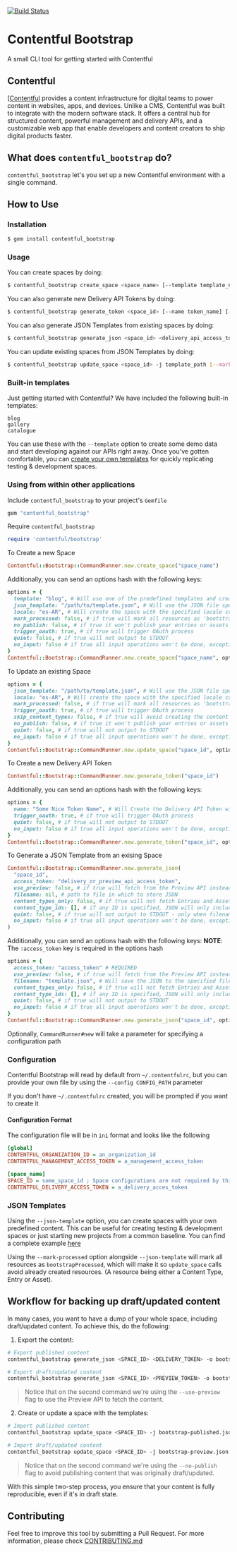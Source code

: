 [![Build Status](https://travis-ci.org/contentful/contentful-bootstrap.rb.svg)](https://travis-ci.org/contentful/contentful-bootstrap.rb)

# Contentful Bootstrap

A small CLI tool for getting started with Contentful

## Contentful
[[Contentful](https://www.contentful.com) provides a content infrastructure for digital teams to power content in websites, apps, and devices. Unlike a CMS, Contentful was built to integrate with the modern software stack. It offers a central hub for structured content, powerful management and delivery APIs, and a customizable web app that enable developers and content creators to ship digital products faster.

## What does `contentful_bootstrap` do?
`contentful_bootstrap` let's you set up a new Contentful environment with a single command.

## How to Use

### Installation

```bash
$ gem install contentful_bootstrap
```

### Usage

You can create spaces by doing:

```bash
$ contentful_bootstrap create_space <space_name> [--template template_name] [--json-template template_path] [--locale locale_code] [--mark-processed] [--no-publish] [--config CONFIG_PATH] [--quiet]
```

You can also generate new Delivery API Tokens by doing:

```bash
$ contentful_bootstrap generate_token <space_id> [--name token_name] [--config CONFIG_PATH] [--quiet]
```

You can also generate JSON Templates from existing spaces by doing:

```bash
$ contentful_bootstrap generate_json <space_id> <delivery_api_access_token> [--output-file OUTPUT PATH] [--content-type-ids ct_id_1,ct_id_2] [--content-types-only] [--use-preview] [--quiet]
```

You can update existing spaces from JSON Templates by doing:

```bash
$ contentful_bootstrap update_space <space_id> -j template_path [--mark-processed] [--skip-content-types] [--no-publish] [--quiet]
```

### Built-in templates

Just getting started with Contentful? We have included the following built-in templates:

```
blog
gallery
catalogue
```

You can use these with the `--template` option to create some demo data and start developing
against our APIs right away. Once you've gotten comfortable, you can
[create your own templates](#json-templates) for quickly replicating testing & development spaces.

### Using from within other applications

Include `contentful_bootstrap` to your project's `Gemfile`

```ruby
gem "contentful_bootstrap"
```

Require `contentful_bootstrap`

```ruby
require 'contentful/bootstrap'
```

To Create a new Space

```ruby
Contentful::Bootstrap::CommandRunner.new.create_space("space_name")
```

Additionally, you can send an options hash with the following keys:

```ruby
options = {
  template: "blog", # Will use one of the predefined templates and create Content Types, Assets and Entries
  json_template: "/path/to/template.json", # Will use the JSON file specified as a Template
  locale: "es-AR", # Will create the space with the specified locale code as default locale, defaults to "en-US"
  mark_processed: false, # if true will mark all resources as 'bootstrapProcessed' and will be avoided for update_space calls (doesnt affect create_space)
  no_publish: false, # if true it won't publish your entries or assets
  trigger_oauth: true, # if true will trigger OAuth process
  quiet: false, # if true will not output to STDOUT
  no_input: false # if true all input operations won't be done, exceptions thrown with alternatives through configuration file in cases in which it cannot proceed
}
Contentful::Bootstrap::CommandRunner.new.create_space("space_name", options)
```

To Update an existing Space

```ruby
options = {
  json_template: "/path/to/template.json", # Will use the JSON file specified as a Template
  locale: "es-AR", # Will create the space with the specified locale code as default locale, defaults to "en-US"
  mark_processed: false, # if true will mark all resources as 'bootstrapProcessed and will be avoided on future update_space calls
  trigger_oauth: true, # if true will trigger OAuth process
  skip_content_types: false, # if true will avoid creating the content types
  no_publish: false, # if true it won't publish your entries or assets
  quiet: false, # if true will not output to STDOUT
  no_input: false # if true all input operations won't be done, exceptions thrown with alternatives through configuration file in cases in which it cannot proceed
}
Contentful::Bootstrap::CommandRunner.new.update_space("space_id", options)
```

To Create a new Delivery API Token

```ruby
Contentful::Bootstrap::CommandRunner.new.generate_token("space_id")
```

Additionally, you can send an options hash with the following keys:

```ruby
options = {
  name: "Some Nice Token Name", # Will Create the Delivery API Token with the specified name
  trigger_oauth: true, # if true will trigger OAuth process
  quiet: false, # if true will not output to STDOUT
  no_input: false # if true all input operations won't be done, exceptions thrown with alternatives through configuration file in cases in which it cannot proceed
}
Contentful::Bootstrap::CommandRunner.new.generate_token("space_id", options)
```

To Generate a JSON Template from an exising Space

```ruby
Contentful::Bootstrap::CommandRunner.new.generate_json(
  "space_id",
  access_token: "delivery_or_preview_api_access_token",
  use_preview: false, # if true will fetch from the Preview API instead of Delivery API
  filename: nil, # path to file in which to store JSON
  content_types_only: false, # if true will not fetch Entries and Assets
  content_type_ids: [], # if any ID is specified, JSON will only include those content types and entries that have that content type
  quiet: false, # if true will not output to STDOUT - only when filename is provided
  no_input: false # if true all input operations won't be done, exceptions thrown with alternatives through configuration file in cases in which it cannot proceed
)
```

Additionally, you can send an options hash with the following keys:
**NOTE**: The `:access_token` key is required in the options hash

```ruby
options = {
  access_token: "access_token" # REQUIRED
  use_preview: false, # if true will fetch from the Preview API instead of Delivery API
  filename: "template.json", # Will save the JSON to the specified file
  content_types_only: false, # if true will not fetch Entries and Assets
  content_type_ids: [], # if any ID is specified, JSON will only include those content types and entries that have that content type
  quiet: false, # if true will not output to STDOUT
  no_input: false # if true all input operations won't be done, exceptions thrown with alternatives through configuration file in cases in which it cannot proceed
}
Contentful::Bootstrap::CommandRunner.new.generate_json("space_id", options)
```

Optionally, `CommandRunner#new` will take a parameter for specifying a configuration path

### Configuration

Contentful Bootstrap will read by default from `~/.contentfulrc`, but you can provide your own
file by using the `--config CONFIG_PATH` parameter

If you don't have `~/.contentfulrc` created, you will be prompted if you want to create it

#### Configuration Format

The configuration file will be in `ini` format and looks like the following

```ini
[global]
CONTENTFUL_ORGANIZATION_ID = an_organization_id
CONTENTFUL_MANAGEMENT_ACCESS_TOKEN = a_management_access_token

[space_name]
SPACE_ID = some_space_id ; Space configurations are not required by this tool, but can be generated by it
CONTENTFUL_DELIVERY_ACCESS_TOKEN = a_delivery_acces_token
```

### JSON Templates

Using the `--json-template` option, you can create spaces with your own predefined content.
This can be useful for creating testing & development spaces or just starting new projects from
a common baseline. You can find a complete example [here](./examples/templates/catalogue.json)

Using the `--mark-processed` option alongside `--json-template` will mark all resources as `bootstrapProcessed`,
which will make it so `update_space` calls avoid already created resources. (A resource being either a Content Type, Entry or Asset).

## Workflow for backing up draft/updated content

In many cases, you want to have a dump of your whole space, including draft/updated content.
To achieve this, do the following:

1. Export the content:

```bash
# Export published content
contentful_bootstrap generate_json <SPACE_ID> <DELIVERY_TOKEN> -o bootstrap-published.json

# Export draft/updated content
contentful_bootstrap generate_json <SPACE_ID> <PREVIEW_TOKEN> -o bootstrap-preview.json --use-preview
```

> Notice that on the second command we're using the `--use-preview` flag to use the Preview API to fetch the content.

2. Create or update a space with the templates:

```bash
# Import published content
contentful_bootstrap update_space <SPACE_ID> -j bootstrap-published.json

# Import draft/updated content
contentful_bootstrap update_space <SPACE_ID> -j bootstrap-preview.json --no-publish
```

> Notice that on the second command we're using the `--no-publish` flag to avoid publishing content that was originally draft/updated.

With this simple two-step process, you ensure that your content is fully reproducible, even if it's in draft state.

## Contributing

Feel free to improve this tool by submitting a Pull Request. For more information,
please check [CONTRIBUTING.md](./CONTRIBUTING.md)

